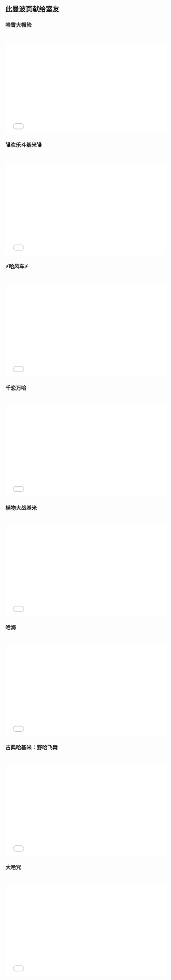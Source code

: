## 此曼波页献给室友
### 哈雪大帽险
<iframe 
style="width:100%; aspect-ratio:16/9; margin-top: 2em;" 
src="//player.bilibili.com/player.html?isOutside=true&aid=112966179686939&bvid=BV1gQetekE5P&cid=500001650838141&p=1" 
frameborder="0" 
allow="accelerometer; autoplay; clipboard-write; encrypted-media; gyroscope; picture-in-picture; web-share" 
allowfullscreen>
</iframe>

### 💣欢乐斗基米💣
<iframe 
style="width:100%; aspect-ratio:16/9; margin-top: 2em;" 
src="//player.bilibili.com/player.html?isOutside=true&aid=1955983413&bvid=BV1my411q7iZ&cid=1596789305&p=1" 
frameborder="0" 
allow="accelerometer; autoplay; clipboard-write; encrypted-media; gyroscope; picture-in-picture; web-share" 
allowfullscreen>
</iframe>

### ⚡️哈风车⚡️
<iframe 
style="width:100%; aspect-ratio:16/9; margin-top: 2em;" 
src="//player.bilibili.com/player.html?isOutside=true&aid=1905760543&bvid=BV1tS411N7Eb&cid=1583933016&p=1" 
frameborder="0" 
allow="accelerometer; autoplay; clipboard-write; encrypted-media; gyroscope; picture-in-picture; web-share" 
allowfullscreen>
</iframe>

### 千恋万哈
<iframe 
style="width:100%; aspect-ratio:16/9; margin-top: 2em;" 
src="//player.bilibili.com/player.html?isOutside=true&aid=1905814526&bvid=BV1XS411w7zV&cid=1588197930&p=1" 
frameborder="0" 
allow="accelerometer; autoplay; clipboard-write; encrypted-media; gyroscope; picture-in-picture; web-share" 
allowfullscreen>
</iframe>

### 植物大战基米
<iframe 
style="width:100%; aspect-ratio:16/9; margin-top: 2em;" 
src="//player.bilibili.com/player.html?isOutside=true&aid=1305897310&bvid=BV11M4m1m75f&cid=1592965472&p=1" 
frameborder="0" 
allow="accelerometer; autoplay; clipboard-write; encrypted-media; gyroscope; picture-in-picture; web-share" 
allowfullscreen>
</iframe>

### 哈海
<iframe 
style="width:100%; aspect-ratio:16/9; margin-top: 2em;" 
src="//player.bilibili.com/player.html?isOutside=true&aid=113363094930664&bvid=BV1DXyrY9E2V&cid=26446398489&p=1" 
frameborder="0" 
allow="accelerometer; autoplay; clipboard-write; encrypted-media; gyroscope; picture-in-picture; web-share" 
allowfullscreen>
</iframe>

### 古典哈基米：野哈飞舞
<iframe 
style="width:100%; aspect-ratio:16/9; margin-top: 2em;" 
src="//player.bilibili.com/player.html?isOutside=true&aid=114620027177567&bvid=BV1LJ7ezJE59&cid=30306013031&p=1" 
frameborder="0" 
allow="accelerometer; autoplay; clipboard-write; encrypted-media; gyroscope; picture-in-picture; web-share" 
allowfullscreen>
</iframe>

### 大哈咒
<iframe 
style="width:100%; aspect-ratio:16/9; margin-top: 2em;" 
src="//player.bilibili.com/player.html?isOutside=true&aid=114540788385102&bvid=BV1o8JazDEE2&cid=30062282520&p=1" 
frameborder="0" 
allow="accelerometer; autoplay; clipboard-write; encrypted-media; gyroscope; picture-in-picture; web-share" 
allowfullscreen>
</iframe>